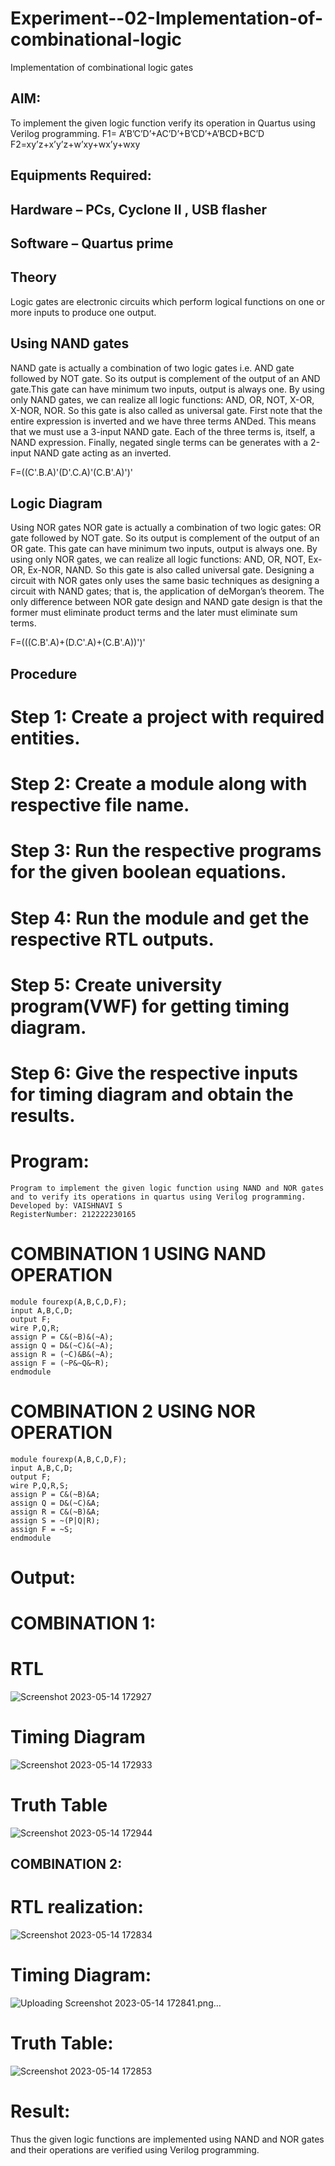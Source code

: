 # Experiment--02-Implementation-of-combinational-logic
Implementation of combinational logic gates
 
## AIM:
To implement the given logic function verify its operation in Quartus using Verilog programming.
 F1= A’B’C’D’+AC’D’+B’CD’+A’BCD+BC’D
F2=xy’z+x’y’z+w’xy+wx’y+wxy
## Equipments Required:
## Hardware – PCs, Cyclone II , USB flasher
## Software – Quartus prime
## Theory
Logic gates are electronic circuits which perform logical functions on one or more inputs to produce one output.

## Using NAND gates
NAND gate is actually a combination of two logic gates i.e. AND gate followed by NOT gate. So its output is complement of the output of an AND gate.This gate can have minimum two inputs, output is always one. By using only NAND gates, we can realize all logic functions: AND, OR, NOT, X-OR, X-NOR, NOR. So this gate is also called as universal gate. First note that the entire expression is inverted and we have three terms ANDed. This means that we must use a 3-input NAND gate. Each of the three terms is, itself, a NAND expression. Finally, negated single terms can be generates with a 2-input NAND gate acting as an inverted.

F=((C'.B.A)'(D'.C.A)'(C.B'.A)')'

## Logic Diagram
Using NOR gates NOR gate is actually a combination of two logic gates: OR gate followed by NOT gate. So its output is complement of the output of an OR gate. This gate can have minimum two inputs, output is always one. By using only NOR gates, we can realize all logic functions: AND, OR, NOT, Ex-OR, Ex-NOR, NAND. So this gate is also called universal gate. Designing a circuit with NOR gates only uses the same basic techniques as designing a circuit with NAND gates; that is, the application of deMorgan’s theorem. The only difference between NOR gate design and NAND gate design is that the former must eliminate product terms and the later must eliminate sum terms.

F=(((C.B'.A)+(D.C'.A)+(C.B'.A))')'

## Procedure
# Step 1: Create a project with required entities. 
# Step 2: Create a module along with respective file name. 
# Step 3: Run the respective programs for the given boolean equations. 
# Step 4: Run the module and get the respective RTL outputs. 
# Step 5: Create university program(VWF) for getting timing diagram. 
# Step 6: Give the respective inputs for timing diagram and obtain the results.

# Program:
```
Program to implement the given logic function using NAND and NOR gates and to verify its operations in quartus using Verilog programming.
Developed by: VAISHNAVI S
RegisterNumber: 212222230165 
```
 # COMBINATION 1 USING NAND OPERATION
```
module fourexp(A,B,C,D,F);  
input A,B,C,D;  
output F;  
wire P,Q,R;  
assign P = C&(~B)&(~A);  
assign Q = D&(~C)&(~A);  
assign R = (~C)&B&(~A);  
assign F = (~P&~Q&~R);  
endmodule 
```

# COMBINATION 2 USING NOR OPERATION
``` 
module fourexp(A,B,C,D,F);  
input A,B,C,D;  
output F;  
wire P,Q,R,S;  
assign P = C&(~B)&A;  
assign Q = D&(~C)&A;  
assign R = C&(~B)&A;  
assign S = ~(P|Q|R);  
assign F = ~S;  
endmodule 
```
#  Output:
# COMBINATION 1:
# RTL
![Screenshot 2023-05-14 172927](https://github.com/Vaishnavi-saravanan/Experiment--02-Implementation-of-combinational-logic-/assets/118541897/b030bf33-24f2-432a-ae52-333aac418b35)
# Timing Diagram
![Screenshot 2023-05-14 172933](https://github.com/Vaishnavi-saravanan/Experiment--02-Implementation-of-combinational-logic-/assets/118541897/11fcfc92-98dc-42e9-bb1a-41697a42dfa0)
# Truth Table
![Screenshot 2023-05-14 172944](https://github.com/Vaishnavi-saravanan/Experiment--02-Implementation-of-combinational-logic-/assets/118541897/e408fa31-858b-4801-84aa-d7f0c4f98dc7)
## COMBINATION 2:
# RTL realization:
![Screenshot 2023-05-14 172834](https://github.com/Vaishnavi-saravanan/Experiment--02-Implementation-of-combinational-logic-/assets/118541897/6e943938-433d-4eec-86a6-cb472b49e144)
# Timing Diagram:
![Uploading Screenshot 2023-05-14 172841.png…]()
# Truth Table:
![Screenshot 2023-05-14 172853](https://github.com/Vaishnavi-saravanan/Experiment--02-Implementation-of-combinational-logic-/assets/118541897/5c56f01e-58b4-4246-8c09-2baa42a0d2d0)
# Result:
Thus the given logic functions are implemented using NAND and NOR gates and their operations are verified using Verilog programming.
